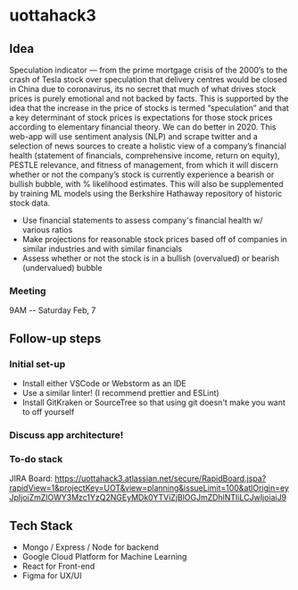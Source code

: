 # uottahack3

## Idea
Speculation indicator — from the prime mortgage crisis of the 2000’s to the crash of Tesla stock over speculation that delivery centres would be closed in China due to coronavirus, its no secret that much of what drives stock prices is purely emotional and not backed by facts. This is supported by the idea that the increase in the price of stocks is termed “speculation” and that a key determinant of stock prices is expectations for those stock prices according to elementary financial theory. We can do better in 2020. This web-app will use sentiment analysis (NLP) and scrape twitter and a selection of news sources to create a holistic view of a company’s financial health (statement of financials, comprehensive income, return on equity), PESTLE relevance, and fitness of management, from which it will discern whether or not the company’s stock is currently experience a bearish or bullish bubble, with % likelihood estimates. This will also be supplemented by training ML models using the Berkshire Hathaway repository of historic stock data.

- Use financial statements to assess company's financial health w/ various ratios
- Make projections for reasonable stock prices based off of companies in similar industries and with similar financials
- Assess whether or not the stock is in a bullish (overvalued) or bearish (undervalued) bubble 

### Meeting
9AM -- Saturday Feb, 7

## Follow-up steps

### Initial set-up
- Install either VSCode or Webstorm as an IDE
- Use a similar linter! (I recommend prettier and ESLint)
- Install GitKraken or SourceTree so that using git doesn't make you want to off yourself

### Discuss app architecture!

### To-do stack
JIRA Board: https://uottahack3.atlassian.net/secure/RapidBoard.jspa?rapidView=1&projectKey=UOT&view=planning&issueLimit=100&atlOrigin=eyJpIjoiZmZlOWY3Mzc1YzQ2NGEyMDk0YTViZjBlOGJmZDhlNTIiLCJwIjoiaiJ9

## Tech Stack
- Mongo / Express / Node for backend
- Google Cloud Platform for Machine Learning
- React for Front-end
- Figma for UX/UI